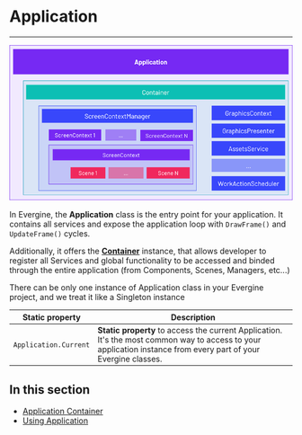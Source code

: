 # Application

---

![Application Overview](images/evergine_overall.png)

In Evergine, the **Application** class is the entry point for your application. It contains all services and expose the application loop with `DrawFrame()` and `UpdateFrame()` cycles. 

Additionally, it offers the [**Container**](container.md) instance, that allows developer to register all Services and global functionality to be accessed and binded through the entire application (from Components, Scenes, Managers, etc...)

There can be only one instance of Application class in your Evergine project, and we treat it like a Singleton instance

| Static property | Description |
| --- | --- |
| `Application.Current` | **Static property** to access the current Application. It's the most common way to access to your application instance from every part of your Evergine classes. |


## In this section
* [Application Container](container.md)
* [Using Application](using_application.md)